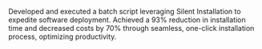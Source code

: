 Developed and executed a batch script leveraging Silent Installation to expedite software deployment. Achieved a 93% reduction in installation time and decreased costs by 70% through seamless, one-click installation process, optimizing productivity.
